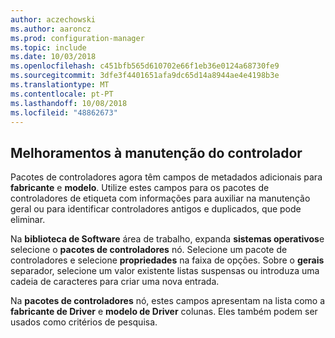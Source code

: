 ```yaml
---
author: aczechowski
ms.author: aaroncz
ms.prod: configuration-manager
ms.topic: include
ms.date: 10/03/2018
ms.openlocfilehash: c451bfb565d610702e66f1eb36e0124a68730fe9
ms.sourcegitcommit: 3dfe3f4401651afa9dc65d14a8944ae4e4198b3e
ms.translationtype: MT
ms.contentlocale: pt-PT
ms.lasthandoff: 10/08/2018
ms.locfileid: "48862673"
---
```

## <a name="bkmk_drivers"></a> Melhoramentos à manutenção do controlador
<!--1358270-->

Pacotes de controladores agora têm campos de metadados adicionais para **fabricante** e **modelo**. Utilize estes campos para os pacotes de controladores de etiqueta com informações para auxiliar na manutenção geral ou para identificar controladores antigos e duplicados, que pode eliminar.

Na **biblioteca de Software** área de trabalho, expanda **sistemas operativos**e selecione o **pacotes de controladores** nó. Selecione um pacote de controladores e selecione **propriedades** na faixa de opções. Sobre o **gerais** separador, selecione um valor existente listas suspensas ou introduza uma cadeia de caracteres para criar uma nova entrada. 

Na **pacotes de controladores** nó, estes campos apresentam na lista como a **fabricante de Driver** e **modelo de Driver** colunas. Eles também podem ser usados como critérios de pesquisa. 


